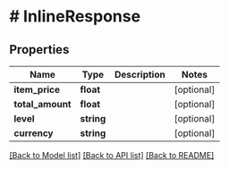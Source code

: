 # # InlineResponse

## Properties

Name | Type | Description | Notes
------------ | ------------- | ------------- | -------------
**item_price** | **float** |  | [optional] 
**total_amount** | **float** |  | [optional] 
**level** | **string** |  | [optional] 
**currency** | **string** |  | [optional] 

[[Back to Model list]](../../README.md#documentation-for-models) [[Back to API list]](../../README.md#documentation-for-api-endpoints) [[Back to README]](../../README.md)


